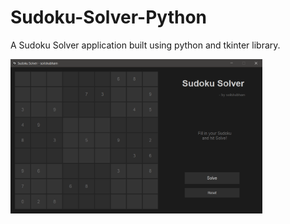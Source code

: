 # Sudoku-Solver-Python
A Sudoku Solver application built using python and tkinter library.

<img src="./screenshots/ss02.png" width=80%>
